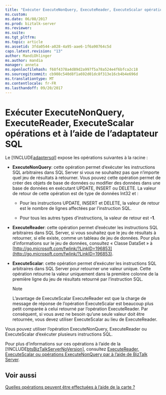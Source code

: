 ```yaml
---
title: "Exécuter ExecuteNonQuery, ExecuteReader, ExecuteScalar opérations et à l’aide de l’adaptateur SQL | Documents Microsoft"
ms.custom: 
ms.date: 06/08/2017
ms.prod: biztalk-server
ms.reviewer: 
ms.suite: 
ms.tgt_pltfrm: 
ms.topic: article
ms.assetid: 3fda0544-a028-4a95-aae6-1f6a90764c5d
caps.latest.revision: "13"
author: MandiOhlinger
ms.author: mandia
manager: anneta
ms.openlocfilehash: f68f4378a4d89d2a997f5a78a524e4f6bfca2c18
ms.sourcegitcommit: cb908c540d8f1a692d01dc8f313e16cb4b4e696d
ms.translationtype: MT
ms.contentlocale: fr-FR
ms.lasthandoff: 09/20/2017
---
```

# <a name="run-executenonquery-executereader-and-executescalar-operations-using-the-sql-adapter"></a>Exécuter ExecuteNonQuery, ExecuteReader, ExecuteScalar opérations et à l’aide de l’adaptateur SQL
Le [!INCLUDE[adaptersql](../../includes/adaptersql-md.md)] expose les opérations suivantes à la racine :  
  
-   **ExecuteNonQuery**: cette opération permet d’exécuter les instructions SQL arbitraires dans SQL Server si vous ne souhaitez pas que n’importe quel jeu de résultats à retourner. Vous pouvez cette opération permet de créer des objets de base de données ou modifier des données dans une base de données en exécutant UPDATE, INSERT ou DELETE. La valeur de retour de cette opération est de type de données Int32 et :  
  
    -   Pour les instructions UPDATE, INSERT et DELETE, la valeur de retour est le nombre de lignes affectées par l’instruction SQL.  
  
    -   Pour tous les autres types d’instructions, la valeur de retour est **-1**.  
  
-   **ExecuteReader**: cette opération permet d’exécuter les instructions SQL arbitraires dans SQL Server, si vous souhaitez que le jeu de résultats à retourner, si elle existe, comme un tableau de jeu de données. Pour plus d’informations sur le jeu de données, consultez « Classe DataSet » à [http://go.microsoft.com/fwlink/?LinkID=196853](http://go.microsoft.com/fwlink/?LinkID=196853).  
  
-   **ExecuteScalar**: cette opération permet d’exécuter les instructions SQL arbitraires dans SQL Server pour retourner une valeur unique. Cette opération retourne la valeur uniquement dans la première colonne de la première ligne du jeu de résultats retourné par l’instruction SQL.  
  
    > [!NOTE]
    >  L’avantage de ExecuteScalar ExecuteReader est que la charge de message de réponse de l’opération ExecuteScalar est beaucoup plus petit comparée à celui retourné par l’opération ExecuteReader. Par conséquent, si vous avez ne besoin qu’une seule valeur doit être retournée, vous devez utiliser ExecuteScalar au lieu de ExecuteReader.  
  
 Vous pouvez utiliser l’opération ExecuteNonQuery, ExecuteReader ou ExecuteScalar d’exécuter plusieurs instructions SQL.  
  
 Pour plus d’informations sur ces opérations à l’aide de la [!INCLUDE[btsBizTalkServerNoVersion](../../includes/btsbiztalkservernoversion-md.md)], consultez [ExecuteReader, ExecuteScalar ou opérations ExecuteNonQuery par à l’aide de BizTalk Server](../../adapters-and-accelerators/adapter-sql/executereader-executescalar-or-executenonquery-in-sql-server-using-biztalk.md).  
  
## <a name="see-also"></a>Voir aussi  
 [Quelles opérations peuvent être effectuées à l’aide de la carte ?](https://msdn.microsoft.com/library/cc185435(v=bts.10).aspx)